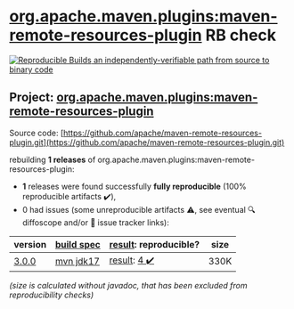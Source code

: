 [org.apache.maven.plugins:maven-remote-resources-plugin](https://central.sonatype.com/artifact/org.apache.maven.plugins/maven-remote-resources-plugin/3.0.0/versions) RB check
=======

[![Reproducible Builds](https://reproducible-builds.org/images/logos/rb.svg) an independently-verifiable path from source to binary code](https://reproducible-builds.org/)

## Project: [org.apache.maven.plugins:maven-remote-resources-plugin](https://central.sonatype.com/artifact/org.apache.maven.plugins/maven-remote-resources-plugin/3.0.0/versions)

Source code: [https://github.com/apache/maven-remote-resources-plugin.git](https://github.com/apache/maven-remote-resources-plugin.git)

rebuilding **1 releases** of org.apache.maven.plugins:maven-remote-resources-plugin:
- **1** releases were found successfully **fully reproducible** (100% reproducible artifacts :heavy_check_mark:),
- 0 had issues (some unreproducible artifacts :warning:, see eventual :mag: diffoscope and/or :memo: issue tracker links):

| version | [build spec](/BUILDSPEC.md) | [result](https://reproducible-builds.org/docs/jvm/): reproducible? | size |
| -- | --------- | ------ | -- |
| [3.0.0](https://central.sonatype.com/artifact/org.apache.maven.plugins/maven-remote-resources-plugin/3.0.0/pom) | [mvn jdk17](maven-remote-resources-plugin-3.0.0.buildspec) | [result](maven-remote-resources-plugin-3.0.0.buildinfo): [4 :heavy_check_mark: ](maven-remote-resources-plugin-3.0.0.buildcompare) | 330K |

<i>(size is calculated without javadoc, that has been excluded from reproducibility checks)</i>
